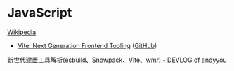 # JavaScript
[Wikipedia](https://en.wikipedia.org/wiki/JavaScript)

- [Vite: Next Generation Frontend Tooling](https://vitejs.dev/) ([GitHub](https://github.com/vitejs/vite))

[新世代建置工具解析(esbuild、Snowpack、Vite、wmr) - DEVLOG of andyyou](https://andyyou.github.io/2021/04/25/new-generation-of-build-tools-comparsing/)
